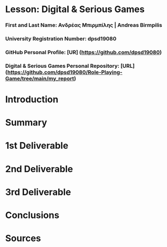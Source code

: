 # Lesson: Digital & Serious Games

### First and Last Name: Ανδρέας Μπιρμπίλης | Andreas Birmpilis
### University Registration Number: dpsd19080
### GitHub Personal Profile: [UR] (https://github.com/dpsd19080)
### Digital & Serious Games Personal Repository: [URL] (https://github.com/dpsd19080/Role-Playing-Game/tree/main/my_report)

# Introduction

# Summary


# 1st Deliverable


# 2nd Deliverable


# 3rd Deliverable 


# Conclusions


# Sources
